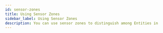 ```yaml
---
id: sensor-zones
title: Using Sensor Zones
sidebar_label: Using Sensor Zones
description: You can use sensor zones to distinguish among Entities in CSE that have the same IP address.
---
```

